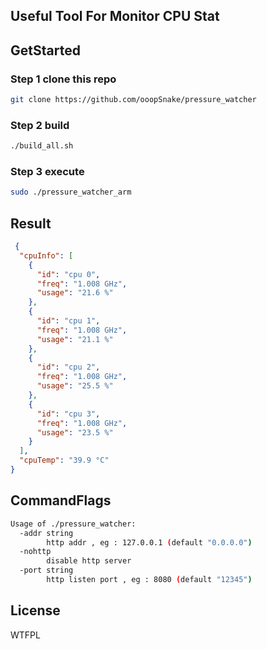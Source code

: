 ## Useful Tool For Monitor CPU Stat

## GetStarted

### Step 1 clone this repo

```bash
git clone https://github.com/ooopSnake/pressure_watcher
```

### Step 2 build

```bash
./build_all.sh
```

### Step 3 execute

```bash
sudo ./pressure_watcher_arm
```

## Result

```json
 {
  "cpuInfo": [
    {
      "id": "cpu 0",
      "freq": "1.008 GHz",
      "usage": "21.6 %"
    },
    {
      "id": "cpu 1",
      "freq": "1.008 GHz",
      "usage": "21.1 %"
    },
    {
      "id": "cpu 2",
      "freq": "1.008 GHz",
      "usage": "25.5 %"
    },
    {
      "id": "cpu 3",
      "freq": "1.008 GHz",
      "usage": "23.5 %"
    }
  ],
  "cpuTemp": "39.9 °C"
}
```
## CommandFlags

```bash
Usage of ./pressure_watcher:
  -addr string
    	http addr , eg : 127.0.0.1 (default "0.0.0.0")
  -nohttp
    	disable http server
  -port string
    	http listen port , eg : 8080 (default "12345")
```

## License
WTFPL